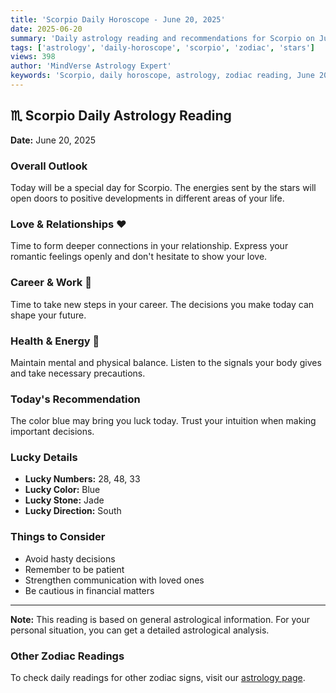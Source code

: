 ```yaml
---
title: 'Scorpio Daily Horoscope - June 20, 2025'
date: 2025-06-20
summary: 'Daily astrology reading and recommendations for Scorpio on June 20, 2025.'
tags: ['astrology', 'daily-horoscope', 'scorpio', 'zodiac', 'stars']
views: 398
author: 'MindVerse Astrology Expert'
keywords: 'Scorpio, daily horoscope, astrology, zodiac reading, June 20, 2025'
---
```


## ♏ Scorpio Daily Astrology Reading

**Date:** June 20, 2025

### Overall Outlook

Today will be a special day for Scorpio. The energies sent by the stars will open doors to positive developments in different areas of your life.

### Love & Relationships ❤️

Time to form deeper connections in your relationship. Express your romantic feelings openly and don't hesitate to show your love.

### Career & Work 💼

Time to take new steps in your career. The decisions you make today can shape your future.

### Health & Energy 🌟

Maintain mental and physical balance. Listen to the signals your body gives and take necessary precautions.

### Today's Recommendation

The color blue may bring you luck today. Trust your intuition when making important decisions.

### Lucky Details

- **Lucky Numbers:** 28, 48, 33
- **Lucky Color:** Blue
- **Lucky Stone:** Jade
- **Lucky Direction:** South

### Things to Consider

- Avoid hasty decisions
- Remember to be patient
- Strengthen communication with loved ones
- Be cautious in financial matters

---

**Note:** This reading is based on general astrological information. For your personal situation, you can get a detailed astrological analysis.

### Other Zodiac Readings

To check daily readings for other zodiac signs, visit our [astrology page](https://www.mindversedaily.com/en).
